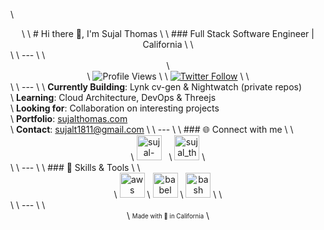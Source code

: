\ <div align="center">
\ 
\ # Hi there 👋, I'm Sujal Thomas
\ 
\ ### Full Stack Software Engineer | California
\ 
\ </div>
\ 
\ ---
\ 
\ <div align="center">
\     
\ ![Profile Views](https://komarev.com/ghpvc/?username=sujalthomas&label=Profile%20views&color=0e75b6&style=flat)
\ 
\ [![Twitter Follow](https://img.shields.io/twitter/follow/?logo=twitter&style=for-the-badge)](https://twitter.com/)
\ 
\ </div>
\ 
\ ---
\ 
\ **Currently Building**: Lynk cv-gen & Nightwatch (private repos)  
\ **Learning**: Cloud Architecture, DevOps & Threejs  
\ **Looking for**: Collaboration on interesting projects  
\ **Portfolio**: [sujalthomas.com](http://www.sujalthomas.com)  
\ **Contact**: sujalt1811@gmail.com
\ 
\ ---
\ 
\ ### 🌐 Connect with me
\ 
\ <div align="center">
\ <a href="https://linkedin.com/in/sujal-thomas-tatipelli-b72120161/"><img src="https://raw.githubusercontent.com/rahuldkjain/github-profile-readme-generator/master/src/images/icons/Social/linked-in-alt.svg" alt="sujal-thomas-tatipelli-b72120161/" height="40" /></a> &nbsp;
\ <a href="https://instagram.com/@sujal_thomas"><img src="https://raw.githubusercontent.com/rahuldkjain/github-profile-readme-generator/master/src/images/icons/Social/instagram.svg" alt="sujal_thomas" height="40" /></a>
\ </div>
\ 
\ ---
\ 
\ ### 🔧 Skills & Tools
\ 
\ <div align="center">
\ <a href="#"><img src="icon-link-here" alt="aws" height="40" /></a> 
\ <a href="#"><img src="icon-link-here" alt="babel" height="40" /></a> 
\ <a href="#"><img src="icon-link-here" alt="bash" height="40" /></a> 
\ <!-- Add more icons similarly, keep the format consistent for aesthetics -->
\ </div>
\ 
\ ---
\ 
\ <div align="center">
\     <sub><sup>Made with 💙 in California</sup></sub>
\ </div>
